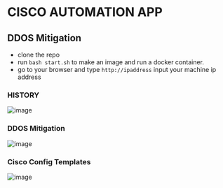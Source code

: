 # CISCO AUTOMATION APP

  

## DDOS Mitigation
- clone the repo
- run `bash start.sh` to make an image and run a docker container.
- go to your browser and type `http://ipaddress` input your machine ip address

### HISTORY

![image](https://user-images.githubusercontent.com/52017443/94921078-1f5d5200-04ea-11eb-89f0-68927c52a634.png)

  

### DDOS Mitigation

![image](https://user-images.githubusercontent.com/52017443/94921278-8ed34180-04ea-11eb-8d71-51b770b8c5aa.png)

  

### Cisco Config Templates

![image](https://user-images.githubusercontent.com/52017443/94921146-487de280-04ea-11eb-9c6a-bd6759fa75a6.png)